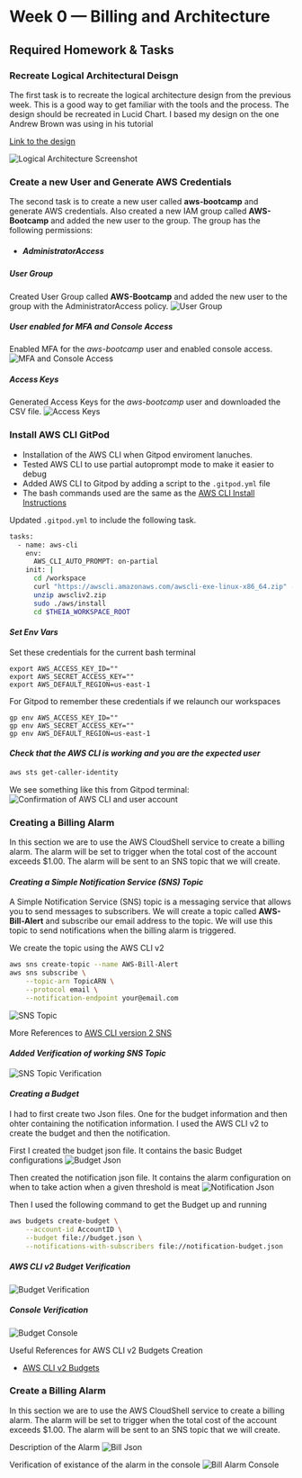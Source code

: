 # Week 0 — Billing and Architecture

## Required Homework & Tasks

### Recreate Logical Architectural Deisgn
The first task is to recreate the logical architecture design from the previous week. This is a good way to get familiar with the tools and the process. The design should be recreated in Lucid Chart. I based my design on the one Andrew Brown was using in his tutorial

[Link to the design](https://lucid.app/lucidchart/b23df7f5-fcac-4476-be9e-339885627b98/edit?viewport_loc=240,-238,2525,1631,0_0&invitationId=inv_474f3ff7-4010-4e24-8ae8-aa1c2bd49b66)

![Logical Architecture Screenshot](//journal/assets/napkin-design.png)

### Create a new User and Generate AWS Credentials
The second task is to create a new user called **aws-bootcamp** and generate AWS credentials. Also created a new IAM group called **AWS-Bootcamp** and added the new user to the group. The group has the following permissions:
- ##### AdministratorAccess

##### User Group
Created User Group called **AWS-Bootcamp** and added the new user to the group with the AdministratorAccess policy.
![User Group](//journal/assets/user-group.png)
##### User enabled for MFA and Console Access
Enabled MFA for the *aws-bootcamp* user and enabled console access.
![MFA and Console Access](//journal/assets/mfa-console-access.png)

##### Access Keys
Generated Access Keys for the *aws-bootcamp* user and downloaded the CSV file.
![Access Keys](//journal/assets/access-keys.png)


### Install AWS CLI GitPod

- Installation of the AWS CLI when Gitpod enviroment lanuches.
- Tested AWS CLI to use partial autoprompt mode to make it easier to debug
- Added AWS CLI to Gitpod by adding a script to the `.gitpod.yml` file
- The bash commands used are the same as the [AWS CLI Install Instructions](https://docs.aws.amazon.com/cli/latest/userguide/getting-started-install.html)

Updated  `.gitpod.yml` to include the following task.

```sh
tasks:
  - name: aws-cli
    env:
      AWS_CLI_AUTO_PROMPT: on-partial
    init: |
      cd /workspace
      curl "https://awscli.amazonaws.com/awscli-exe-linux-x86_64.zip" -o "awscliv2.zip"
      unzip awscliv2.zip
      sudo ./aws/install
      cd $THEIA_WORKSPACE_ROOT
```

#### *Set Env Vars*

Set these credentials for the current bash terminal
```
export AWS_ACCESS_KEY_ID=""
export AWS_SECRET_ACCESS_KEY=""
export AWS_DEFAULT_REGION=us-east-1
```

For Gitpod to remember these credentials if we relaunch our workspaces
```
gp env AWS_ACCESS_KEY_ID=""
gp env AWS_SECRET_ACCESS_KEY=""
gp env AWS_DEFAULT_REGION=us-east-1
```

#### *Check that the AWS CLI is working and you are the expected user*

```sh
aws sts get-caller-identity
```

We see something like this from Gitpod terminal:
![Confirmation of AWS CLI and user account](//journal/assets/aws-cli.png)

### Creating a Billing Alarm
In this section we are to use the AWS CloudShell service to create a billing alarm. The alarm will be set to trigger when the total cost of the account exceeds $1.00. The alarm will be sent to an SNS topic that we will create.
#### *Creating a Simple Notification Service (SNS) Topic*
A Simple Notification Service (SNS) topic is a messaging service that allows you to send messages to subscribers. We will create a topic called **AWS-Bill-Alert** and subscribe our email address to the topic. We will use this topic to send notifications when the billing alarm is triggered.

We create the topic using the AWS CLI v2
```sh
aws sns create-topic --name AWS-Bill-Alert
aws sns subscribe \
    --topic-arn TopicARN \
    --protocol email \
    --notification-endpoint your@email.com
```

![SNS Topic](//journal/assets/sns-topic.png)

More References to [AWS CLI version 2 SNS](https://awscli.amazonaws.com/v2/documentation/api/latest/reference/sns/index.html)
#### *Added Verification of working SNS Topic*
![SNS Topic Verification](//journal/assets/sns-topic-verification.png)

#### *Creating a Budget*
I had to first create two Json files. One for the budget information and then ohter containing the notification information. I used the AWS CLI v2 to create the budget and then the notification.

First I created the budget json file. It contains the basic Budget configurations
![Budget Json](//journal/assets/budget-json.png)

Then created the notification json file. It contains the alarm configuration on when to take action when a given threshold is meat
![Notification Json](//journal/assets/notification-json.png)

Then I used the following command to get the Budget up and running

```sh
aws budgets create-budget \
    --account-id AccountID \
    --budget file://budget.json \
    --notifications-with-subscribers file://notification-budget.json
```

##### AWS CLI v2 Budget Verification
![Budget Verification](//journal/assets/budget-verification.png)

##### Console Verification
![Budget Console](//journal/assets/budget-console.png)

Useful References for AWS CLI v2 Budgets Creation
- [AWS CLI v2 Budgets](https://awscli.amazonaws.com/v2/documentation/api/latest/reference/budgets/create-budget.html#examples)


### Create a Billing Alarm
In this section we are to use the AWS CloudShell service to create a billing alarm. The alarm will be set to trigger when the total cost of the account exceeds $1.00. The alarm will be sent to an SNS topic that we will create.

Description of the Alarm
![Bill Json](//journal/assets/bill-json.png)

Verification of existance of the alarm in the console
![Bill Alarm Console](//journal/assets/bill-alarm-console.png)
